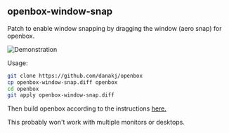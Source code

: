 ## openbox-window-snap

Patch to enable window snapping by dragging the window (aero snap) for openbox.

![Demonstration](https://i.imgur.com/tGs1Y6i.gif)

Usage:

```bash
git clone https://github.com/danakj/openbox
cp openbox-window-snap.diff openbox
cd openbox
git apply openbox-window-snap.diff
```

Then build openbox according to the instructions [here.](http://openbox.org/wiki/Help:Installing)

This probably won't work with multiple monitors or desktops.
